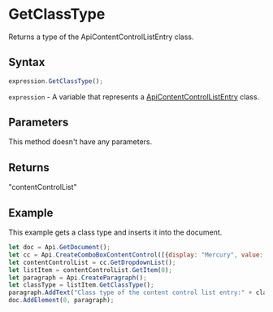 # GetClassType

Returns a type of the ApiContentControlListEntry class.

## Syntax

```javascript
expression.GetClassType();
```

`expression` - A variable that represents a [ApiContentControlListEntry](../ApiContentControlListEntry.md) class.

## Parameters

This method doesn't have any parameters.

## Returns

"contentControlList"

## Example

This example gets a class type and inserts it into the document.

```javascript editor-docx
let doc = Api.GetDocument();
let cc = Api.CreateComboBoxContentControl([{display: "Mercury", value: "planet1"}, {display: "Venus", value: "planet2"}, {display: "Earth", value: "planet3"}, {display: "Mars", value: "planet4"}], 2);
let contentControlList = cc.GetDropdownList();
let listItem = contentControlList.GetItem(0);
let paragraph = Api.CreateParagraph();
let classType = listItem.GetClassType();
paragraph.AddText("Class type of the content control list entry:" + classType);
doc.AddElement(0, paragraph);
```

